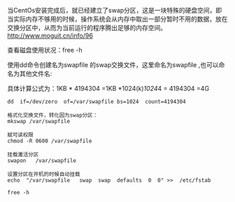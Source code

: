 当CentOs安装完成后，就已经建立了swap分区，这是一块特殊的硬盘空间，即当实际内存不够用的时候，操作系统会从内存中取出一部分暂时不用的数据，放在交换分区中，从而为当前运行的程序腾出足够的内存空间。http://www.moguit.cn/info/96



查看磁盘使用状况：free -h

使用dd命令创建名为swapfile 的swap交换文件，这里命名为swapfile ,也可以命名为其他文件名:

具体计算公式为：1KB * 4194304 =1KB *1024(k)*1024*4 = 4194304 =4G

```text
dd  if=/dev/zero  of=/var/swapfile bs=1024  count=4194304
```

```text
格式化交换文件，转化因为swap分区：
mkswap /var/swapfile
```

```text
赋可读权限
chmod -R 0600 /var/swapfile
```

```text
挂载激活分区
swapon   /var/swapfile
```

```text
设置分区在开机的时候自动挂载
echo  "/var/swapfile   swap  swap  defaults  0  0" >>  /etc/fstab
```

```text
free -h
```